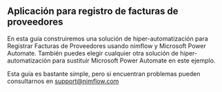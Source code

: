 ## Aplicación para registro de facturas de proveedores
En esta guía construiremos una solución de hiper-automatización para Registrar Facturas de Proveedores usando nimflow y Microsoft Power Automate. También puedes elegir cualquier otra solución de hiper-automatización para sustituir Microsoft Power Automate en este ejemplo.

Esta guía es bastante simple, pero si encuentran problemas pueden consultarnos en support@nimflow.com

